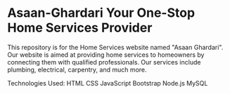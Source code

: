 # Asaan-Ghardari  Your One-Stop Home Services Provider
This repository is for the Home Services website named "Asaan Ghardari". Our website is aimed at providing home services to homeowners by connecting them with qualified professionals. Our services include plumbing, electrical, carpentry, and much more.

Technologies Used:
HTML
CSS
JavaScript
Bootstrap
Node.js
MySQL
